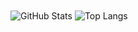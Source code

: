 <img align="center" alt="GitHub Stats" src="https://github-readme-stats.vercel.app/api?username=LaoSparrow&show_icons=true&include_all_commits=true" />
<img align="center" alt="Top Langs" src="https://github-readme-stats.vercel.app/api/top-langs/?username=LaoSparrow&layout=compact" />
